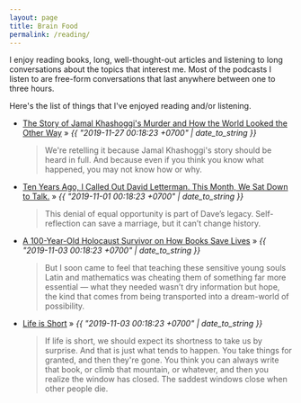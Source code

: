 ```yaml
---
layout: page
title: Brain Food
permalink: /reading/
---
```

I enjoy reading books, long, well-thought-out articles and listening to long conversations about the topics that interest me. Most of the podcasts I listen to are free-form conversations that last anywhere between one to three hours.

Here's the list of things that I've enjoyed reading and/or listening.

<ul class="posts">
  <li>
    <a target="_blank" href="https://www.insider.com/the-murder-of-jamal-khashoggi-2019-10">The Story of Jamal Khashoggi's Murder and How the World Looked the Other Way</a> &raquo; <i><span>{{ "2019-11-27 00:18:23 +0700" | date_to_string }}</span></i>
    <blockquote>We're retelling it because Jamal Khashoggi's story should be heard in full. And because even if you think you know what happened, you may not know how or why.</blockquote>
  </li>
  <li>
    <a target="_blank" href="https://www.vanityfair.com/style/2019/10/david-letterman-conversation-with-nell-scovell">Ten Years Ago, I Called Out David Letterman. This Month, We Sat Down to Talk.</a> &raquo; <i><span>{{ "2019-11-01 00:18:23 +0700" | date_to_string }}</span></i>
    <blockquote>This denial of equal opportunity is part of Dave’s legacy. Self-reflection can save a marriage, but it can’t change history.</blockquote>
  </li>
  <li>
    <a target="_blank" href="https://www.brainpickings.org/2018/12/18/a-velocity-of-being-helen-fagin/">A 100-Year-Old Holocaust Survivor on How Books Save Lives</a> &raquo; <i><span>{{ "2019-11-03 00:18:23 +0700" | date_to_string }}</span></i>
    <blockquote>But I soon came to feel that teaching these sensitive young souls Latin and mathematics was cheating them of something far more essential — what they needed wasn’t dry information but hope, the kind that comes from being transported into a dream-world of possibility.</blockquote>
  </li>
  <li>
    <a target="_blank" href="http://www.paulgraham.com/vb.html">Life is Short</a> &raquo; <i><span>{{ "2019-11-03 00:18:23 +0700" | date_to_string }}</span></i>
    <blockquote>If life is short, we should expect its shortness to take us by surprise. And that is just what tends to happen. You take things for granted, and then they're gone. You think you can always write that book, or climb that mountain, or whatever, and then you realize the window has closed. The saddest windows close when other people die.</blockquote>
  </li>
</ul>

